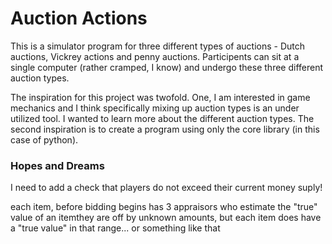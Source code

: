 # Auction Actions

This is a simulator program for three different types of auctions - Dutch auctions, Vickrey actions and penny auctions. Participents can sit at a single computer (rather cramped, I know) and undergo these three different auction types.

The inspiration for this project was twofold. One, I am interested in game mechanics and I think specifically mixing up auction types is an under utilized tool. I wanted to learn more about the different auction types. The second inspiration is to create a program using only the core library (in this case of python).


### Hopes and Dreams
I need to add a check that players do not exceed their current money suply!

each item, before bidding begins has 3 appraisors who estimate the "true" value of an itemthey are off by unknown amounts, but each item does have a "true value" in that range... or something like that
